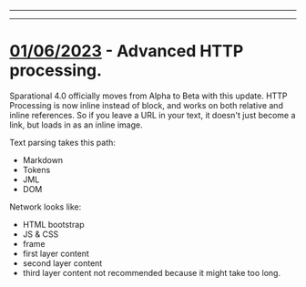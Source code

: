 
--------------------------------------------------------------------



--------------------------------------------------------------------

# [01/06/2023](#01062023) - Advanced HTTP processing.

Sparational 4.0 officially moves from Alpha to Beta with this update. HTTP Processing is now inline instead of block, and works on both relative and inline references. So if you leave a URL in your text, it doesn't just become a link, but loads in as an inline image. 

Text parsing takes this path: 

- Markdown
- Tokens
- JML
- DOM

Network looks like: 

- HTML bootstrap
- JS & CSS
- frame
- first layer content
- second layer content 
- third layer content not recommended because it might take too long. 

